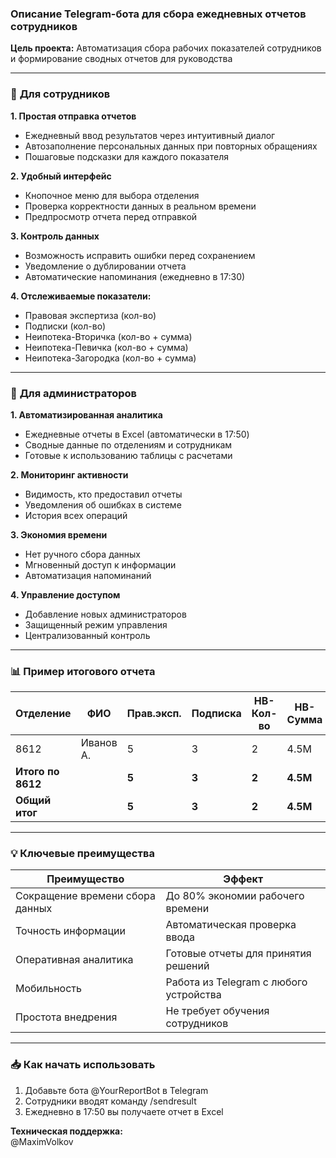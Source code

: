 ### Описание Telegram-бота для сбора ежедневных отчетов сотрудников
**Цель проекта:** Автоматизация сбора рабочих показателей сотрудников и формирование сводных отчетов для руководства

---

### 🧑 **Для сотрудников**
**1. Простая отправка отчетов**
- Ежедневный ввод результатов через интуитивный диалог
- Автозаполнение персональных данных при повторных обращениях
- Пошаговые подсказки для каждого показателя

**2. Удобный интерфейс**
- Кнопочное меню для выбора отделения
- Проверка корректности данных в реальном времени
- Предпросмотр отчета перед отправкой

**3. Контроль данных**
- Возможность исправить ошибки перед сохранением
- Уведомление о дублировании отчета
- Автоматические напоминания (ежедневно в 17:30)

**4. Отслеживаемые показатели:**
- Правовая экспертиза (кол-во)
- Подписки (кол-во)
- Неипотека-Вторичка (кол-во + сумма)
- Неипотека-Певичка (кол-во + сумма)
- Неипотека-Загородка (кол-во + сумма)

---

### 👑 **Для администраторов**
**1. Автоматизированная аналитика**
- Ежедневные отчеты в Excel (автоматически в 17:50)
- Сводные данные по отделениям и сотрудникам
- Готовые к использованию таблицы с расчетами

**2. Мониторинг активности**
- Видимость, кто предоставил отчеты
- Уведомления об ошибках в системе
- История всех операций

**3. Экономия времени**
- Нет ручного сбора данных
- Мгновенный доступ к информации
- Автоматизация напоминаний

**4. Управление доступом**
- Добавление новых администраторов
- Защищенный режим управления
- Централизованный контроль

---

### 📊 **Пример итогового отчета**
| Отделение         | ФИО       | Прав.эксп. | Подписка | НВ-Кол-во | НВ-Сумма | НП-Кол-во | НП-Сумма | НЗ-Кол-во | НЗ-Сумма |  
|-------------------|-----------|------------|----------|-----------|----------|-----------|----------|-----------|----------|  
| 8612              | Иванов А. | 5          | 3        | 2         | 4.5M     | 1         | 3M       | 0         | 0        |  
| **Итого по 8612** |           | **5**      | **3**    | **2**     | **4.5M** | **1**     | **3M**   | **0**     | **0**    |  
| **Общий итог**    |           | **5**      | **3**    | **2**     | **4.5M** | **1**     | **3M**   | **0**     | **0**    |  

---

### 💡 **Ключевые преимущества**
| Преимущество                    | Эффект                                 |  
|---------------------------------|----------------------------------------|  
| Сокращение времени сбора данных | До 80% экономии рабочего времени       |  
| Точность информации             | Автоматическая проверка ввода          |  
| Оперативная аналитика           | Готовые отчеты для принятия решений    |  
| Мобильность                     | Работа из Telegram с любого устройства |  
| Простота внедрения              | Не требует обучения сотрудников        |  

---

### 📥 **Как начать использовать**
1. Добавьте бота @YourReportBot в Telegram
2. Сотрудники вводят команду /sendresult
3. Ежедневно в 17:50 вы получаете отчет в Excel

**Техническая поддержка:**  
@MaximVolkov